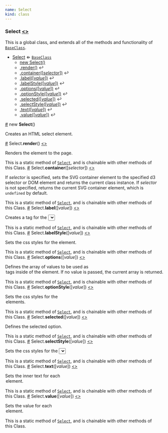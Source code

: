 ```yaml
---
name: Select
kind: class
---
```


<a name="Select"></a>

### **Select** [<>](https://github.com/d3plus/d3plus-form/blob/master/src/Select.js#L8)


This is a global class, and extends all of the methods and functionality of [<code>BaseClass</code>](#BaseClass).

* [Select](#Select) ⇐ [<code>BaseClass</code>](#BaseClass)
    * [new Select()](#new_Select_new)
    * [.render()](#Select.render) ↩︎
    * [.container([*selector*])](#Select.container) ↩︎
    * [.label([*value*])](#Select.label) ↩︎
    * [.labelStyle([*value*])](#Select.labelStyle) ↩︎
    * [.options([*value*])](#Select.options) ↩︎
    * [.optionStyle([*value*])](#Select.optionStyle) ↩︎
    * [.selected([*value*])](#Select.selected) ↩︎
    * [.selectStyle([*value*])](#Select.selectStyle) ↩︎
    * [.text([*value*])](#Select.text) ↩︎
    * [.value([*value*])](#Select.value) ↩︎

<a name="new_Select_new" href="#new_Select_new">#</a> new **Select**()

Creates an HTML select element.



<a name="Select.render" href="#Select.render">#</a> Select.**render**() [<>](https://github.com/d3plus/d3plus-form/blob/master/src/Select.js#L53)

Renders the element to the page.


This is a static method of [<code>Select</code>](#Select), and is chainable with other methods of this Class.
<a name="Select.container" href="#Select.container">#</a> Select.**container**([*selector*]) [<>](https://github.com/d3plus/d3plus-form/blob/master/src/Select.js#L114)

If *selector* is specified, sets the SVG container element to the specified d3 selector or DOM element and returns the current class instance. If *selector* is not specified, returns the current SVG container element, which is `undefined` by default.


This is a static method of [<code>Select</code>](#Select), and is chainable with other methods of this Class.
<a name="Select.label" href="#Select.label">#</a> Select.**label**([*value*]) [<>](https://github.com/d3plus/d3plus-form/blob/master/src/Select.js#L124)

Creates a <label> tag for the <select> element.


This is a static method of [<code>Select</code>](#Select), and is chainable with other methods of this Class.
<a name="Select.labelStyle" href="#Select.labelStyle">#</a> Select.**labelStyle**([*value*]) [<>](https://github.com/d3plus/d3plus-form/blob/master/src/Select.js#L134)

Sets the css styles for the <label> element.


This is a static method of [<code>Select</code>](#Select), and is chainable with other methods of this Class.
<a name="Select.options" href="#Select.options">#</a> Select.**options**([*value*]) [<>](https://github.com/d3plus/d3plus-form/blob/master/src/Select.js#L144)

Defines the array of values to be used as <option> tags inside of the <select> element. If no value is passed, the current array is returned.


This is a static method of [<code>Select</code>](#Select), and is chainable with other methods of this Class.
<a name="Select.optionStyle" href="#Select.optionStyle">#</a> Select.**optionStyle**([*value*]) [<>](https://github.com/d3plus/d3plus-form/blob/master/src/Select.js#L154)

Sets the css styles for the <option> elements.


This is a static method of [<code>Select</code>](#Select), and is chainable with other methods of this Class.
<a name="Select.selected" href="#Select.selected">#</a> Select.**selected**([*value*]) [<>](https://github.com/d3plus/d3plus-form/blob/master/src/Select.js#L164)

Defines the selected option.


This is a static method of [<code>Select</code>](#Select), and is chainable with other methods of this Class.
<a name="Select.selectStyle" href="#Select.selectStyle">#</a> Select.**selectStyle**([*value*]) [<>](https://github.com/d3plus/d3plus-form/blob/master/src/Select.js#L174)

Sets the css styles for the <select> element.


This is a static method of [<code>Select</code>](#Select), and is chainable with other methods of this Class.
<a name="Select.text" href="#Select.text">#</a> Select.**text**([*value*]) [<>](https://github.com/d3plus/d3plus-form/blob/master/src/Select.js#L184)

Sets the inner text for each <option> element.


This is a static method of [<code>Select</code>](#Select), and is chainable with other methods of this Class.
<a name="Select.value" href="#Select.value">#</a> Select.**value**([*value*]) [<>](https://github.com/d3plus/d3plus-form/blob/master/src/Select.js#L194)

Sets the value for each <option> element.


This is a static method of [<code>Select</code>](#Select), and is chainable with other methods of this Class.
